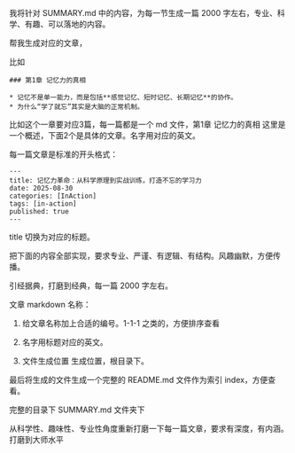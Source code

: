 我将针对 SUMMARY.md 中的内容，为每一节生成一篇 2000 字左右，专业、科学、有趣、可以落地的内容。

帮我生成对应的文章，

比如

```
### 第1章 记忆力的真相

* 记忆不是单一能力，而是包括**感觉记忆、短时记忆、长期记忆**的协作。
* 为什么“学了就忘”其实是大脑的正常机制。
```

比如这个一章要对应3篇，每一篇都是一个 md 文件，第1章 记忆力的真相 这里是一个概述，下面2个是具体的文章。名字用对应的英文。


每一篇文章是标准的开头格式：

```
---
title: 记忆力革命：从科学原理到实战训练，打造不忘的学习力
date: 2025-08-30
categories: [InAction]
tags: [in-action]
published: true
---
```

title 切换为对应的标题。

把下面的内容全部实现，要求专业、严谨、有逻辑、有结构。风趣幽默，方便传播。

引经据典，打磨到经典，每一篇 2000 字左右。

文章 markdown 名称：

1) 给文章名称加上合适的编号。1-1-1 之类的，方便排序查看

2) 名字用标题对应的英文。

3) 文件生成位置 生成位置，根目录下。

最后将生成的文件生成一个完整的 README.md 文件作为索引 index，方便查看。

完整的目录下 SUMMARY.md 文件夹下

从科学性、趣味性、专业性角度重新打磨一下每一篇文章，要求有深度，有内涵。打磨到大师水平
